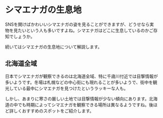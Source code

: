 # シマエナガの生息地
SNSを開けばかわいいシマエナガの姿を見ることができますが、どうせなら実物を見たいという人も多いですよね。シマエナガはどこに生息しているのかご存知でしょうか。

続いてはシマエナガの生息地について解説します。

## 北海道全域
日本でシマエナガが観察できるのは北海道全域、特に千歳川付近では目撃情報が多いようです。冬場は札幌などの中心街にも現れることが多いようで、街中を観光している最中にシマエナガを見つけたというラッキーな人も。

しかし、あまりに寒さの厳しい土地では目撃情報が少ない傾向にあります。北海道の中でも時期によってシマエナガを観察できる場所は異なるようですね。後ほど詳しくおすすめのスポットをご紹介します。